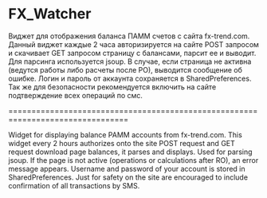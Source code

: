 FX_Watcher
==========


Виджет для отображения баланса ПАММ счетов с сайта fx-trend.com. Данный виджет каждые 2 часа авторизируется на сайте POST запросом и скачивает GET запросом страницу с балансами, парсит ее и выводит. Для парсинга используется jsoup. В случае, если страница не активна (ведутся работы либо расчеты после РО), выводится сообщение об ошибке. Логин и пароль от аккаунта сохраняется в SharedPreferences. Так же для безопасности рекомендуется включить на сайте подтверждение всех операций по смс.

================================================================================

Widget for displaying balance PAMM accounts from fx-trend.com. This widget every 2 hours authorizes onto the site POST request and GET request download page balances, it parses and displays. Used for parsing jsoup. If the page is not active (operations or calculations after RO), an error message appears. Username and password of your account is stored in SharedPreferences. Just for safety on the site are encouraged to include confirmation of all transactions by SMS.
